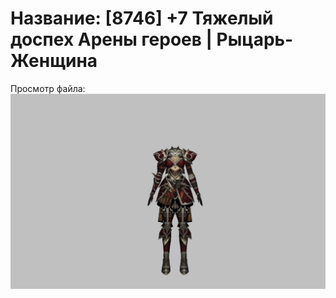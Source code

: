 # Название: [8746] +7 Тяжелый доспех Арены героев | Рыцарь-Женщина

Просмотр файла:
![p010031.png](p010031.png)